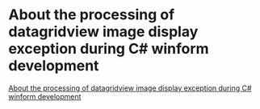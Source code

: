 # About the processing of datagridview image display exception during C# winform development
[About the processing of datagridview image display exception during C# winform development](https://aiwithcloud.com/2022/09/15/about_the_processing_of_datagridview_image_display_exception_during_c_winform_development/)